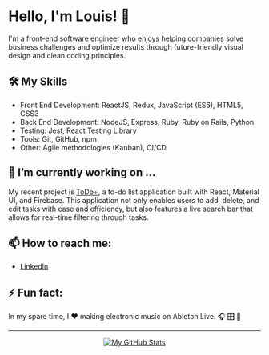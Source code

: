 # Hello, I'm Louis! 👋

I'm a front-end software engineer who enjoys helping companies solve business challenges and optimize results through future-friendly visual design and clean coding principles.

## 🛠️ My Skills

- Front End Development: ReactJS, Redux, JavaScript (ES6), HTML5, CSS3
- Back End Development: NodeJS, Express, Ruby, Ruby on Rails, Python
- Testing: Jest, React Testing Library
- Tools: Git, GitHub, npm
- Other: Agile methodologies (Kanban), CI/CD

## 🔭 I’m currently working on ...

My recent project is [ToDo+](https://viewsdevelop.github.io/to-do-plus/), a to-do list application built with React, Material UI, and Firebase. This application not only enables users to add, delete, and edit tasks with ease and efficiency, but also features a live search bar that allows for real-time filtering through tasks.

## 📫 How to reach me:

- [LinkedIn](https://www.linkedin.com/in/lmmedina/)

## ⚡ Fun fact:

In my spare time, I ❤️ making electronic music on Ableton Live. 🎧 🎛️ 📀 

---

<div align="center">

[![My GitHub Stats](https://github-readme-stats.vercel.app/api?username=viewsdevelop&show_icons=true&theme=react)](https://github.com/anuraghazra/github-readme-stats)

</div>
